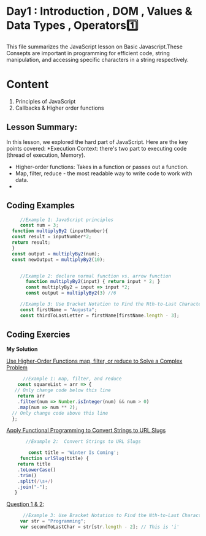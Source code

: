
# Day1 : Introduction , DOM , Values & Data Types , Operators1️⃣
This file summarizes the JavaScript lesson on Basic Javascript.These Consepts are important in programming for efficient code, string manipulation, and accessing specific characters in a string respectively. 
# Content
1. Principles of JavaScript
2. Callbacks & Higher order functions

## Lesson Summary:
In this lesson, we explored the hard part of JavaScript. Here are the key points covered:
*Execution Context: there's two part to executing code (thread of execution, Memory).
* Higher-order functions: Takes in a function or passes out a function.
*  Map, filter, reduce - the most readable way to write code to work with data.
*  

   
## Coding Examples
```jsx
     //Example 1: JavaScript principles
     const num = 3;
  function multiplyBy2 (inputNumber){
  const result = inputNumber*2;
  return result;
  }
  const output = multiplyBy2(num);
  const newOutput = multiplyBy2(10);


     //Example 2: declare normal function vs. arrow function 
       function multiplyBy2(input) { return input * 2; }
       const multiplyBy2 = input => input *2;
       const output = multiplyBy2(3) //6

     //Example 3: Use Bracket Notation to Find the Nth-to-Last Character in a String
     const firstName = "Augusta";
     const thirdToLastLetter = firstName[firstName.length - 3];
```
## Coding Exercies
  **My Solution**   

[Use Higher-Order Functions map, filter, or reduce to Solve a Complex Problem](https://www.freecodecamp.org/learn/javascript-algorithms-and-data-structures/functional-programming/use-higher-order-functions-map-filter-or-reduce-to-solve-a-complex-problem)

```jsx
      //Example 1: map, filter, and reduce
    const squareList = arr => {
   // Only change code below this line
    return arr
    .filter(num => Number.isInteger(num) && num > 0)
    .map(num => num ** 2);
  // Only change code above this line
  };
```
[Apply Functional Programming to Convert Strings to URL Slugs](https://www.freecodecamp.org/learn/javascript-algorithms-and-data-structures/functional-programming/apply-functional-programming-to-convert-strings-to-url-slugs)
```jsx
       //Example 2:  Convert Strings to URL Slugs

        const title = 'Winter Is Coming';
     function urlSlug(title) {
    return title
    .toLowerCase()
    .trim()
    .split(/\s+/)
    .join("-");
   }

```
[Question 1 & 2:](https://github.com/orjwan-alrajaby/gsg-expressjs-backend-training-2023/blob/main/learning-sprint-1/week2-day1-tasks/tasks.md)
```jsx
      //Example 3: Use Bracket Notation to Find the Nth-to-Last Character in a String
     var str = "Programming";
     var secondToLastChar = str[str.length - 2]; // This is 'i'
```

